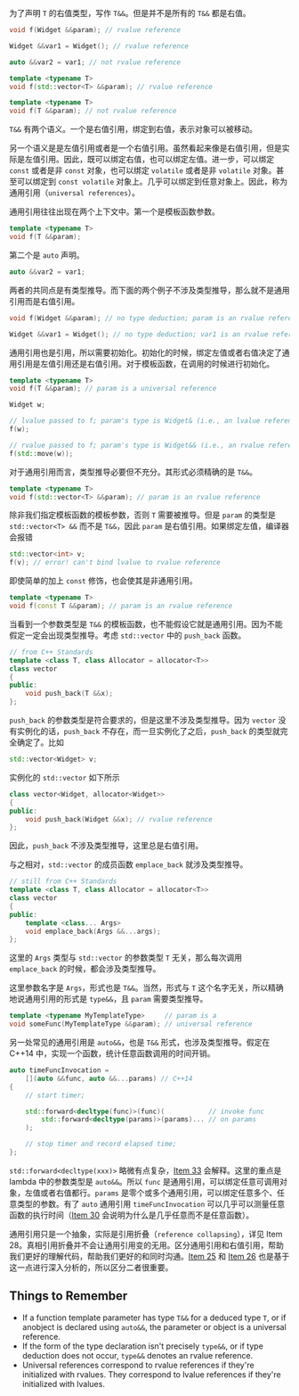 为了声明 `T` 的右值类型，写作 `T&&`。但是并不是所有的 `T&&` 都是右值。
```cpp
void f(Widget &&param); // rvalue reference

Widget &&var1 = Widget(); // rvalue reference

auto &&var2 = var1; // not rvalue reference

template <typename T>
void f(std::vector<T> &&param); // rvalue reference

template <typename T>
void f(T &&param); // not rvalue reference
```

`T&&` 有两个语义。一个是右值引用，绑定到右值，表示对象可以被移动。

另一个语义是是左值引用或者是一个右值引用。虽然看起来像是右值引用，但是实际是左值引用。因此，既可以绑定右值，也可以绑定左值。进一步，可以绑定 `const` 或者是非 `const` 对象，也可以绑定 `volatile` 或者是非 `volatile` 对象。甚至可以绑定到 `const volatile` 对象上。几乎可以绑定到任意对象上。因此，称为通用引用（`universal references`）。

通用引用往往出现在两个上下文中。第一个是模板函数参数。
```cpp
template <typename T>
void f(T &&param);
```
第二个是 `auto` 声明。
```cpp
auto &&var2 = var1;
```
两者的共同点是有类型推导。而下面的两个例子不涉及类型推导，那么就不是通用引用而是右值引用。
```cpp
void f(Widget &&param); // no type deduction; param is an rvalue reference

Widget &&var1 = Widget(); // no type deduction; var1 is an rvalue reference
```
通用引用也是引用，所以需要初始化。初始化的时候，绑定左值或者右值决定了通用引用是左值引用还是右值引用。对于模板函数，在调用的时候进行初始化。
```cpp
template <typename T>
void f(T &&param); // param is a universal reference

Widget w;

// lvalue passed to f; param's type is Widget& (i.e., an lvalue reference)
f(w);

// rvalue passed to f; param's type is Widget&& (i.e., an rvalue reference)
f(std::move(w));
```
对于通用引用而言，类型推导必要但不充分。其形式必须精确的是 `T&&`。
```cpp
template <typename T>
void f(std::vector<T> &&param); // param is an rvalue reference
```
除非我们指定模板函数的模板参数，否则 `T` 需要被推导。但是 `param` 的类型是 `std::vector<T> &&` 而不是 `T&&`，因此 `param` 是右值引用。如果绑定左值，编译器会报错
```cpp
std::vector<int> v;
f(v); // error! can't bind lvalue to rvalue reference
```
即使简单的加上 `const` 修饰，也会使其是非通用引用。
```cpp
template <typename T>
void f(const T &&param); // param is an rvalue reference
```
当看到一个参数类型是 `T&&` 的模板函数，也不能假设它就是通用引用。因为不能假定一定会出现类型推导。考虑 `std::vector` 中的 `push_back` 函数。
```cpp
// from C++ Standards
template <class T, class Allocator = allocator<T>>
class vector
{
public:
    void push_back(T &&x);
};
```
`push_back` 的参数类型是符合要求的，但是这里不涉及类型推导。因为 `vector` 没有实例化的话，`push_back` 不存在，而一旦实例化了之后，`push_back` 的类型就完全确定了。比如
```cpp
std::vector<Widget> v;
```
实例化的 `std::vector` 如下所示
```cpp
class vector<Widget, allocator<Widget>>
{
public:
    void push_back(Widget &&x); // rvalue reference
};
```
因此，`push_back` 不涉及类型推导，这里总是右值引用。

与之相对，`std::vector` 的成员函数 `emplace_back` 就涉及类型推导。
```cpp
// still from C++ Standards
template <class T, class Allocator = allocator<T>>
class vector
{
public:
    template <class... Args>
    void emplace_back(Args &&...args);
};
```
这里的 `Args` 类型与 `std::vector` 的参数类型 `T` 无关，那么每次调用 `emplace_back` 的时候，都会涉及类型推导。

这里参数名字是 `Args`，形式也是 `T&&`。当然，形式与 `T` 这个名字无关，所以精确地说通用引用的形式是 `type&&`，且 `param` 需要类型推导。
```cpp
template <typename MyTemplateType>     // param is a
void someFunc(MyTemplateType &&param); // universal reference
```
另一处常见的通用引用是 `auto&&`，也是 `T&&` 形式，也涉及类型推导。假定在 C++14 中，实现一个函数，统计任意函数调用的时间开销。
```cpp
auto timeFuncInvocation =
    [](auto &&func, auto &&...params) // C++14
{
    // start timer;

    std::forward<decltype(func)>(func)(           // invoke func
        std::forward<decltype(params)>(params)... // on params
    );

    // stop timer and record elapsed time;
};
```
`std::forward<decltype(xxx)>` 略微有点复杂，[Item 33](../ch06_Lambda_Expressions/33_Use_decltype_on_auto_parameters_to_std_forward_them.md) 会解释。这里的重点是 lambda 中的参数类型是 `auto&&`。所以 `func` 是通用引用，可以绑定任意可调用对象，左值或者右值都行。`params` 是零个或多个通用引用，可以绑定任意多个、任意类型的参数。有了 `auto` 通用引用 `timeFuncInvocation` 可以几乎可以测量任意函数的执行时间（[Item 30](./30_Familiarize_yourself_with_perfect_forwarding_failure_cases.md) 会说明为什么是几乎任意而不是任意函数）。

通用引用只是一个抽象，实际是引用折叠（`reference collapsing`），详见 Item 28。真相引用折叠并不会让通用引用变的无用。区分通用引用和右值引用，帮助我们更好的理解代码，帮助我们更好的和同时沟通。[Item 25](./25_Use_std_move_on_rvalue_references_std_forward_on_universal_references.md) 和 [Item 26](./26_Avoid_overloading_on_universal_references.md) 也是基于这一点进行深入分析的，所以区分二者很重要。

## Things to Remember
* If a function template parameter has type `T&&` for a deduced type `T`, or if anobject is declared using `auto&&`, the parameter or object is a universal reference.
* If the form of the type declaration isn't precisely `type&&`, or if type deduction does not occur, `type&&` denotes an rvalue reference.
* Universal references correspond to rvalue references if they're initialized with rvalues. They correspond to lvalue references if they're initialized with lvalues.

